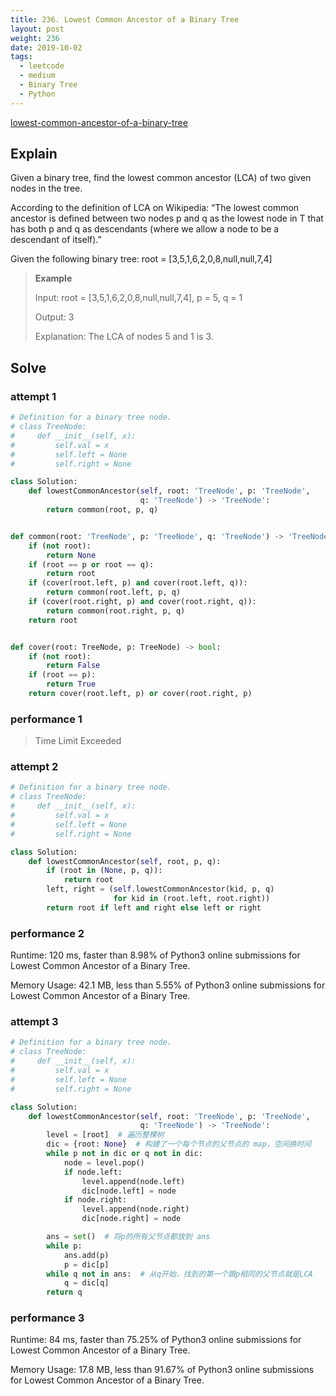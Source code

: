 ```yaml
---
title: 236. Lowest Common Ancestor of a Binary Tree
layout: post
weight: 236
date: 2019-10-02
tags:
  - leetcode
  - medium
  - Binary Tree
  - Python
---
```


[lowest-common-ancestor-of-a-binary-tree](https://leetcode.com/problems/lowest-common-ancestor-of-a-binary-tree/)

## Explain

Given a binary tree, find the lowest common ancestor (LCA) of two given nodes in the tree.

According to the definition of LCA on Wikipedia: “The lowest common ancestor is defined between two nodes p and q as the lowest node in T that has both p and q as descendants (where we allow a node to be a descendant of itself).”

Given the following binary tree:  root = [3,5,1,6,2,0,8,null,null,7,4]

> **Example**
> 
> Input: root = [3,5,1,6,2,0,8,null,null,7,4], p = 5, q = 1
> 
> Output: 3
> 
> Explanation: The LCA of nodes 5 and 1 is 3.

## Solve 

### attempt 1

``` python
# Definition for a binary tree node.
# class TreeNode:
#     def __init__(self, x):
#         self.val = x
#         self.left = None
#         self.right = None

class Solution:
    def lowestCommonAncestor(self, root: 'TreeNode', p: 'TreeNode',
                             q: 'TreeNode') -> 'TreeNode':
        return common(root, p, q)


def common(root: 'TreeNode', p: 'TreeNode', q: 'TreeNode') -> 'TreeNode':
    if (not root):
        return None
    if (root == p or root == q):
        return root
    if (cover(root.left, p) and cover(root.left, q)):
        return common(root.left, p, q)
    if (cover(root.right, p) and cover(root.right, q)):
        return common(root.right, p, q)
    return root


def cover(root: TreeNode, p: TreeNode) -> bool:
    if (not root):
        return False
    if (root == p):
        return True
    return cover(root.left, p) or cover(root.right, p)
```

### performance 1

> Time Limit Exceeded

### attempt 2

``` python
# Definition for a binary tree node.
# class TreeNode:
#     def __init__(self, x):
#         self.val = x
#         self.left = None
#         self.right = None

class Solution:
    def lowestCommonAncestor(self, root, p, q):
        if (root in (None, p, q)):
            return root
        left, right = (self.lowestCommonAncestor(kid, p, q)
                       for kid in (root.left, root.right))
        return root if left and right else left or right
```

### performance 2

Runtime: 120 ms, faster than 8.98% of Python3 online submissions for Lowest Common Ancestor of a Binary Tree.

Memory Usage: 42.1 MB, less than 5.55% of Python3 online submissions for Lowest Common Ancestor of a Binary Tree.

### attempt 3

``` python
# Definition for a binary tree node.
# class TreeNode:
#     def __init__(self, x):
#         self.val = x
#         self.left = None
#         self.right = None

class Solution:
    def lowestCommonAncestor(self, root: 'TreeNode', p: 'TreeNode',
                             q: 'TreeNode') -> 'TreeNode':
        level = [root]  # 遍历整棵树
        dic = {root: None}  # 构建了一个每个节点的父节点的 map，空间换时间
        while p not in dic or q not in dic:
            node = level.pop()
            if node.left:
                level.append(node.left)
                dic[node.left] = node
            if node.right:
                level.append(node.right)
                dic[node.right] = node

        ans = set()  # 将p的所有父节点都放到 ans
        while p:
            ans.add(p)
            p = dic[p]
        while q not in ans:  # 从q开始，找到的第一个跟p相同的父节点就是LCA
            q = dic[q]
        return q
```

### performance 3

Runtime: 84 ms, faster than 75.25% of Python3 online submissions for Lowest Common Ancestor of a Binary Tree.

Memory Usage: 17.8 MB, less than 91.67% of Python3 online submissions for Lowest Common Ancestor of a Binary Tree.
